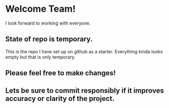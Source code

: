 <h1>Welcome Team!</h1>
  
<p>I look forward to working with everyone.</p>

<h2>State of repo is temporary.</h2>
<p>This is the repo I have set up on github as a starter. Everything kinda looks empty but that is only temporary.</p>
<h2>Please feel free to make changes!<h2>
<p>Lets be sure to commit responsibly if it improves accuracy or clarity of the project.</p>
